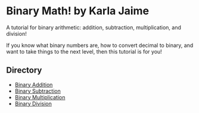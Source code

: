 # Binary Math! by Karla Jaime

A tutorial for binary arithmetic: addition, subtraction, multiplication, and division!

If you know what binary numbers are, how to convert decimal to binary, and want to take things to the next level, then this tutorial is for you!

## Directory

- [Binary Addition](https://github.com/kyj0107/IT-1600-Final-Project/blob/main/Addition.md)
- [Binary Subtraction](https://github.com/kyj0107/IT-1600-Final-Project/blob/main/Subtraction.md)
- [Binary Multiplication](https://github.com/kyj0107/IT-1600-Final-Project/blob/main/Multiplication.md)
- [Binary Division](https://github.com/kyj0107/IT-1600-Final-Project/blob/main/Division.md)
